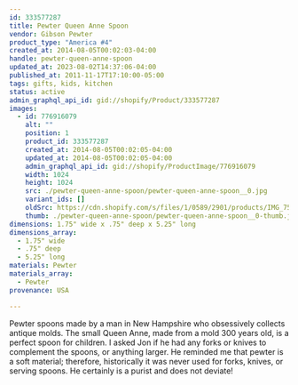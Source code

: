 ```yaml
---
id: 333577287
title: Pewter Queen Anne Spoon
vendor: Gibson Pewter
product_type: "America #4"
created_at: 2014-08-05T00:02:03-04:00
handle: pewter-queen-anne-spoon
updated_at: 2023-08-02T14:37:06-04:00
published_at: 2011-11-17T17:10:00-05:00
tags: gifts, kids, kitchen
status: active
admin_graphql_api_id: gid://shopify/Product/333577287
images:
  - id: 776916079
    alt: ""
    position: 1
    product_id: 333577287
    created_at: 2014-08-05T00:02:05-04:00
    updated_at: 2014-08-05T00:02:05-04:00
    admin_graphql_api_id: gid://shopify/ProductImage/776916079
    width: 1024
    height: 1024
    src: ./pewter-queen-anne-spoon/pewter-queen-anne-spoon__0.jpg
    variant_ids: []
    oldSrc: https://cdn.shopify.com/s/files/1/0589/2901/products/IMG_7567.jpeg?v=1407211325
    thumb: ./pewter-queen-anne-spoon/pewter-queen-anne-spoon__0-thumb.jpg
dimensions: 1.75" wide x .75" deep x 5.25" long
dimensions_array:
  - 1.75" wide
  - .75" deep
  - 5.25" long
materials: Pewter
materials_array:
  - Pewter
provenance: USA

---
```


Pewter spoons made by a man in New Hampshire who obsessively collects antique molds. The small Queen Anne, made from a mold 300 years old, is a perfect spoon for children. I asked Jon if he had any forks or knives to complement the spoons, or anything larger. He reminded me that pewter is a soft material; therefore, historically it was never used for forks, knives, or serving spoons. He certainly is a purist and does not deviate!